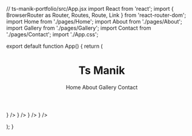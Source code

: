 // ts-manik-portfolio/src/App.jsx import React from 'react'; import { BrowserRouter as Router, Routes, Route, Link } from 'react-router-dom'; import Home from './pages/Home'; import About from './pages/About'; import Gallery from './pages/Gallery'; import Contact from './pages/Contact'; import './App.css';

export default function App() { return ( <Router> <div className="bg-gray-900 text-white min-h-screen"> <header className="p-4 flex justify-between items-center shadow-md"> <h1 className="text-2xl font-bold">Ts Manik</h1> <nav className="space-x-4"> <Link to="/" className="hover:underline">Home</Link> <Link to="/about" className="hover:underline">About</Link> <Link to="/gallery" className="hover:underline">Gallery</Link> <Link to="/contact" className="hover:underline">Contact</Link> </nav> </header>

<main className="p-4">
      <Routes>
        <Route path="/" element={<Home />} />
        <Route path="/about" element={<About />} />
        <Route path="/gallery" element={<Gallery />} />
        <Route path="/contact" element={<Contact />} />
      </Routes>
    </main>
  </div>
</Router>

); }


